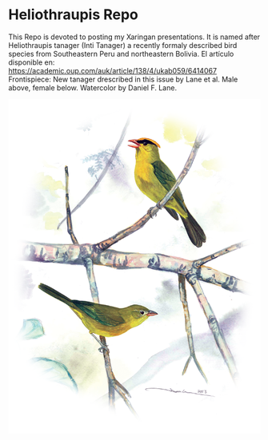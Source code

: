 # Heliothraupis Repo
This Repo is devoted to posting my Xaringan presentations.
It is named after Heliothraupis tanager (Inti Tanager) a recently formaly described bird species from Southeastern Peru and northeastern Bolivia. 
El artículo disponible en: https://academic.oup.com/auk/article/138/4/ukab059/6414067
Frontispiece: New tanager drescribed in this issue by Lane et al. Male above, female below. Watercolor by Daniel F. Lane.


<img src="https://raw.githubusercontent.com/irwingss/heliothraupis/main/heliothraupis.png" width="800"/>


